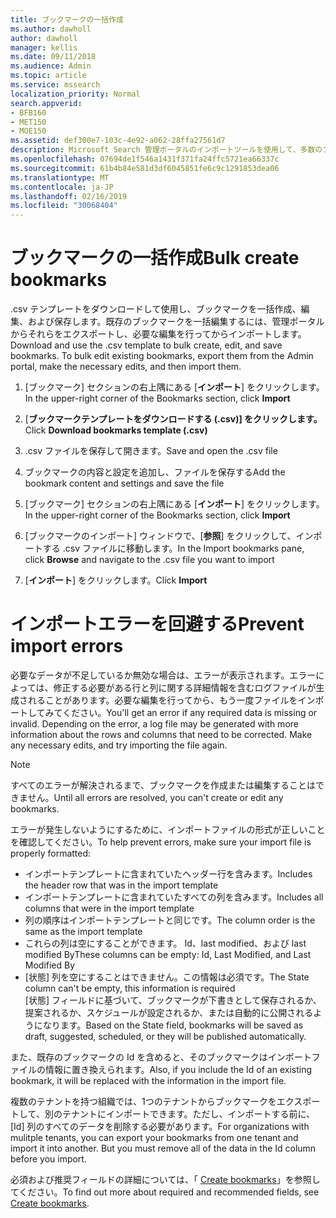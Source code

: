 ```yaml
---
title: ブックマークの一括作成
ms.author: dawholl
author: dawholl
manager: kellis
ms.date: 09/11/2018
ms.audience: Admin
ms.topic: article
ms.service: mssearch
localization_priority: Normal
search.appverid:
- BFB160
- MET150
- MOE150
ms.assetid: def300e7-103c-4e92-a062-28ffa27561d7
description: Microsoft Search 管理ポータルのインポートツールを使用して、多数のブックマークを一度に作成する
ms.openlocfilehash: 07694de1f546a1431f371fa24ffc5721ea66337c
ms.sourcegitcommit: 61b4b84e581d3df6045851fe6c9c1291853dea06
ms.translationtype: MT
ms.contentlocale: ja-JP
ms.lasthandoff: 02/16/2019
ms.locfileid: "30068404"
---
```

# <a name="bulk-create-bookmarks"></a><span data-ttu-id="4e931-103">ブックマークの一括作成</span><span class="sxs-lookup"><span data-stu-id="4e931-103">Bulk create bookmarks</span></span>

<span data-ttu-id="4e931-p101">.csv テンプレートをダウンロードして使用し、ブックマークを一括作成、編集、および保存します。既存のブックマークを一括編集するには、管理ポータルからそれらをエクスポートし、必要な編集を行ってからインポートします。</span><span class="sxs-lookup"><span data-stu-id="4e931-p101">Download and use the .csv template to bulk create, edit, and save bookmarks. To bulk edit existing bookmarks, export them from the Admin portal, make the necessary edits, and then import them.</span></span>
  
1. <span data-ttu-id="4e931-106">[ブックマーク] セクションの右上隅にある [**インポート**] をクリックします。</span><span class="sxs-lookup"><span data-stu-id="4e931-106">In the upper-right corner of the Bookmarks section, click **Import**</span></span>
    
2. <span data-ttu-id="4e931-107">[**ブックマークテンプレートをダウンロードする (.csv)] をクリックします。**</span><span class="sxs-lookup"><span data-stu-id="4e931-107">Click **Download bookmarks template (.csv)**</span></span>
    
3. <span data-ttu-id="4e931-108">.csv ファイルを保存して開きます。</span><span class="sxs-lookup"><span data-stu-id="4e931-108">Save and open the .csv file</span></span>
    
4. <span data-ttu-id="4e931-109">ブックマークの内容と設定を追加し、ファイルを保存する</span><span class="sxs-lookup"><span data-stu-id="4e931-109">Add the bookmark content and settings and save the file</span></span>
    
5. <span data-ttu-id="4e931-110">[ブックマーク] セクションの右上隅にある [**インポート**] をクリックします。</span><span class="sxs-lookup"><span data-stu-id="4e931-110">In the upper-right corner of the Bookmarks section, click **Import**</span></span>
    
6. <span data-ttu-id="4e931-111">[ブックマークのインポート] ウィンドウで、[**参照**] をクリックして、インポートする .csv ファイルに移動します。</span><span class="sxs-lookup"><span data-stu-id="4e931-111">In the Import bookmarks pane, click **Browse** and navigate to the .csv file you want to import</span></span> 
    
7. <span data-ttu-id="4e931-112">[**インポート**] をクリックします。</span><span class="sxs-lookup"><span data-stu-id="4e931-112">Click **Import**</span></span>

# <a name="prevent-import-errors"></a><span data-ttu-id="4e931-113">インポートエラーを回避する</span><span class="sxs-lookup"><span data-stu-id="4e931-113">Prevent import errors</span></span>      
<span data-ttu-id="4e931-p102">必要なデータが不足しているか無効な場合は、エラーが表示されます。エラーによっては、修正する必要がある行と列に関する詳細情報を含むログファイルが生成されることがあります。必要な編集を行ってから、もう一度ファイルをインポートしてみてください。</span><span class="sxs-lookup"><span data-stu-id="4e931-p102">You'll get an error if any required data is missing or invalid. Depending on the error, a log file may be generated with more information about the rows and columns that need to be corrected. Make any necessary edits, and try importing the file again.</span></span>

> [!NOTE]
> <span data-ttu-id="4e931-117">すべてのエラーが解決されるまで、ブックマークを作成または編集することはできません。</span><span class="sxs-lookup"><span data-stu-id="4e931-117">Until all errors are resolved, you can't create or edit any bookmarks.</span></span> 

<span data-ttu-id="4e931-118">エラーが発生しないようにするために、インポートファイルの形式が正しいことを確認してください。</span><span class="sxs-lookup"><span data-stu-id="4e931-118">To help prevent errors, make sure your import file is properly formatted:</span></span>
- <span data-ttu-id="4e931-119">インポートテンプレートに含まれていたヘッダー行を含みます。</span><span class="sxs-lookup"><span data-stu-id="4e931-119">Includes the header row that was in the import template</span></span>
- <span data-ttu-id="4e931-120">インポートテンプレートに含まれていたすべての列を含みます。</span><span class="sxs-lookup"><span data-stu-id="4e931-120">Includes all columns that were in the import template</span></span>
- <span data-ttu-id="4e931-121">列の順序はインポートテンプレートと同じです。</span><span class="sxs-lookup"><span data-stu-id="4e931-121">The column order is the same as the import template</span></span>
- <span data-ttu-id="4e931-122">これらの列は空にすることができます。 Id、last modified、および last modified By</span><span class="sxs-lookup"><span data-stu-id="4e931-122">These columns can be empty: Id, Last Modified, and Last Modified By</span></span>
- <span data-ttu-id="4e931-123">[状態] 列を空にすることはできません。この情報は必須です。</span><span class="sxs-lookup"><span data-stu-id="4e931-123">The State column can't be empty, this information is required</span></span>  
<span data-ttu-id="4e931-124">[状態] フィールドに基づいて、ブックマークが下書きとして保存されるか、提案されるか、スケジュールが設定されるか、または自動的に公開されるようになります。</span><span class="sxs-lookup"><span data-stu-id="4e931-124">Based on the State field, bookmarks will be saved as draft, suggested, scheduled, or they will be published automatically.</span></span>

<span data-ttu-id="4e931-125">また、既存のブックマークの Id を含めると、そのブックマークはインポートファイルの情報に置き換えられます。</span><span class="sxs-lookup"><span data-stu-id="4e931-125">Also, if you include the Id of an existing bookmark, it will be replaced with the information in the import file.</span></span>

<span data-ttu-id="4e931-p103">複数のテナントを持つ組織では、1つのテナントからブックマークをエクスポートして、別のテナントにインポートできます。ただし、インポートする前に、[Id] 列のすべてのデータを削除する必要があります。</span><span class="sxs-lookup"><span data-stu-id="4e931-p103">For organizations with mulitple tenants, you can export your bookmarks from one tenant and import it into another. But you must remove all of the data in the Id column before you import.</span></span>

<span data-ttu-id="4e931-128">必須および推奨フィールドの詳細については、「 [Create bookmarks](create-bookmarks.md)」を参照してください。</span><span class="sxs-lookup"><span data-stu-id="4e931-128">To find out more about required and recommended fields, see [Create bookmarks](create-bookmarks.md).</span></span>
